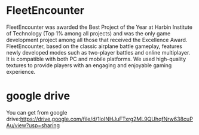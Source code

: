 # FleetEncounter
FleetEncounter was awarded the Best Project of the Year at Harbin Institute of Technology (Top 1% among all projects) and was the only game development project among all those that received the Excellence Award.
FleetEncounter, based on the classic airplane battle gameplay, features newly developed modes such as two-player battles and online multiplayer. It is compatible with both PC and mobile platforms. We used high-quality textures to provide players with an engaging and enjoyable gaming experience.
# google drive
You can get from google drive:https://drive.google.com/file/d/1loINHJuFTxrg2ML9QUhqfNrw638cuPAu/view?usp=sharing
